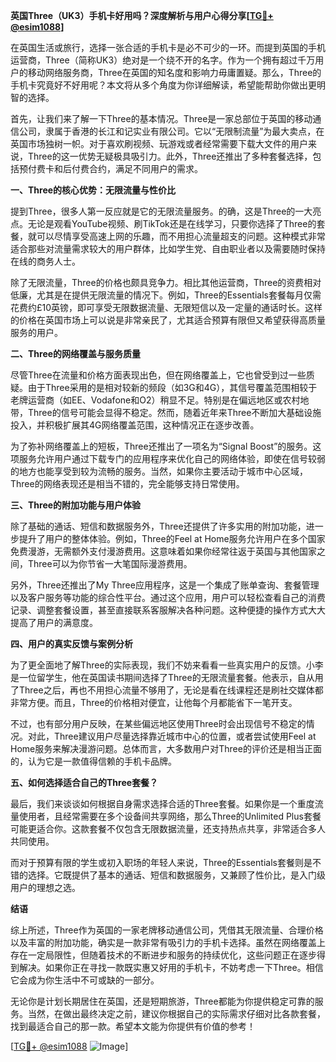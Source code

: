 **英国Three（UK3）手机卡好用吗？深度解析与用户心得分享[[TG💪+ @esim1088](https://t.me/s/esim1088)]**

在英国生活或旅行，选择一张合适的手机卡是必不可少的一环。而提到英国的手机运营商，Three（简称UK3）绝对是一个绕不开的名字。作为一个拥有超过千万用户的移动网络服务商，Three在英国的知名度和影响力毋庸置疑。那么，Three的手机卡究竟好不好用呢？本文将从多个角度为你详细解读，希望能帮助你做出更明智的选择。

首先，让我们来了解一下Three的基本情况。Three是一家总部位于英国的移动通信公司，隶属于香港的长江和记实业有限公司。它以“无限制流量”为最大卖点，在英国市场独树一帜。对于喜欢刷视频、玩游戏或者经常需要下载大文件的用户来说，Three的这一优势无疑极具吸引力。此外，Three还推出了多种套餐选择，包括预付费卡和后付费合约，满足不同用户的需求。

**一、Three的核心优势：无限流量与性价比**

提到Three，很多人第一反应就是它的无限流量服务。的确，这是Three的一大亮点。无论是观看YouTube视频、刷TikTok还是在线学习，只要你选择了Three的套餐，就可以尽情享受高速上网的乐趣，而不用担心流量超支的问题。这种模式非常适合那些对流量需求较大的用户群体，比如学生党、自由职业者以及需要随时保持在线的商务人士。

除了无限流量，Three的价格也颇具竞争力。相比其他运营商，Three的资费相对低廉，尤其是在提供无限流量的情况下。例如，Three的Essentials套餐每月仅需花费约£10英镑，即可享受无限数据流量、无限短信以及一定量的通话时长。这样的价格在英国市场上可以说是非常亲民了，尤其适合预算有限但又希望获得高质量服务的用户。

**二、Three的网络覆盖与服务质量**

尽管Three在流量和价格方面表现出色，但在网络覆盖上，它也曾受到过一些质疑。由于Three采用的是相对较新的频段（如3G和4G），其信号覆盖范围相较于老牌运营商（如EE、Vodafone和O2）稍显不足。特别是在偏远地区或农村地带，Three的信号可能会显得不稳定。然而，随着近年来Three不断加大基础设施投入，并积极扩展其4G网络覆盖范围，这种情况正在逐步改善。

为了弥补网络覆盖上的短板，Three还推出了一项名为“Signal Boost”的服务。这项服务允许用户通过下载专门的应用程序来优化自己的网络体验，即使在信号较弱的地方也能享受到较为流畅的服务。当然，如果你主要活动于城市中心区域，Three的网络表现还是相当不错的，完全能够支持日常使用。

**三、Three的附加功能与用户体验**

除了基础的通话、短信和数据服务外，Three还提供了许多实用的附加功能，进一步提升了用户的整体体验。例如，Three的Feel at Home服务允许用户在多个国家免费漫游，无需额外支付漫游费用。这意味着如果你经常往返于英国与其他国家之间，Three可以为你节省一大笔国际漫游费用。

另外，Three还推出了My Three应用程序，这是一个集成了账单查询、套餐管理以及客户服务等功能的综合性平台。通过这个应用，用户可以轻松查看自己的消费记录、调整套餐设置，甚至直接联系客服解决各种问题。这种便捷的操作方式大大提高了用户的满意度。

**四、用户的真实反馈与案例分析**

为了更全面地了解Three的实际表现，我们不妨来看看一些真实用户的反馈。小李是一位留学生，他在英国读书期间选择了Three的无限流量套餐。他表示，自从用了Three之后，再也不用担心流量不够用了，无论是看在线课程还是刷社交媒体都非常方便。而且，Three的价格相对便宜，让他每个月都能省下一笔开支。

不过，也有部分用户反映，在某些偏远地区使用Three时会出现信号不稳定的情况。对此，Three建议用户尽量选择靠近城市中心的位置，或者尝试使用Feel at Home服务来解决漫游问题。总体而言，大多数用户对Three的评价还是相当正面的，认为它是一款值得信赖的手机卡品牌。

**五、如何选择适合自己的Three套餐？**

最后，我们来谈谈如何根据自身需求选择合适的Three套餐。如果你是一个重度流量使用者，且经常需要在多个设备间共享网络，那么Three的Unlimited Plus套餐可能更适合你。这款套餐不仅包含无限数据流量，还支持热点共享，非常适合多人共同使用。

而对于预算有限的学生或初入职场的年轻人来说，Three的Essentials套餐则是不错的选择。它既提供了基本的通话、短信和数据服务，又兼顾了性价比，是入门级用户的理想之选。

**结语**

综上所述，Three作为英国的一家老牌移动通信公司，凭借其无限流量、合理价格以及丰富的附加功能，确实是一款非常有吸引力的手机卡选择。虽然在网络覆盖上存在一定局限性，但随着技术的不断进步和服务的持续优化，这些问题正在逐步得到解决。如果你正在寻找一款既实惠又好用的手机卡，不妨考虑一下Three。相信它会成为你生活中不可或缺的一部分。

无论你是计划长期居住在英国，还是短期旅游，Three都能为你提供稳定可靠的服务。当然，在做出最终决定之前，建议你根据自己的实际需求仔细对比各款套餐，找到最适合自己的那一款。希望本文能为你提供有价值的参考！

[[TG💪+ @esim1088](https://t.me/s/esim1088) ![Image](https://i.postimg.cc/4NQfJmqS/Snipaste-2025-05-13-00-14-12.png)]
